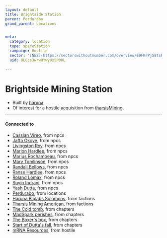 ```yaml
---
layout: default
title: Brightside Station
parent: Perdurabo
grand_parent: Locations


meta:
  category: location
  type: spaceStation
  campaign: Hostile
  sector: '[NEZ](https://sectorswithoutnumber.com/overview/E9FKrPjS8tsRmoryYMpe)'
  uid: 8LCcs3wrwRYwyUx5P0OL

---
```


# Brightside Mining Station

- Built by [haruna](../factions/haruna.md)
- Of interest for a hostile acquisition from [tharsisMining](../factions/tharsisMining.md).

---
#### Connected to

<!-- QueryToSerialize: LIST without ID "["+ title + "](https://terra-campaigns.github.io/"+ regexreplace(file.path, ".md", "") + ")" + ", from " + regexreplace(file.folder, "hostile/", "") FROM ([[]]) OR outgoing([[]]) WHERE file.name != this.file.name SORT file.folder DESC -->
<!-- SerializedQuery: LIST without ID "["+ title + "](https://terra-campaigns.github.io/"+ regexreplace(file.path, ".md", "") + ")" + ", from " + regexreplace(file.folder, "hostile/", "") FROM ([[]]) OR outgoing([[]]) WHERE file.name != this.file.name SORT file.folder DESC -->
- [Cassian Vireo](https://terra-campaigns.github.io/hostile/npcs/CassianVireo), from npcs
- [Jaffa Okoye](https://terra-campaigns.github.io/hostile/npcs/JaffaOkoye), from npcs
- [Livingston Roy](https://terra-campaigns.github.io/hostile/npcs/LivingstonRoy), from npcs
- [Marion Hardlee](https://terra-campaigns.github.io/hostile/npcs/MarionHardlee), from npcs
- [Marius Rochambeau](https://terra-campaigns.github.io/hostile/npcs/MariusRochambeau), from npcs
- [Mary Tomlinson](https://terra-campaigns.github.io/hostile/npcs/MaryTomlinson), from npcs
- [Randall Bellows](https://terra-campaigns.github.io/hostile/npcs/RandallBellows), from npcs
- [Ranse Hardlee](https://terra-campaigns.github.io/hostile/npcs/RanseHardlee), from npcs
- [Roland Lomax](https://terra-campaigns.github.io/hostile/npcs/RolandLomax), from npcs
- [Suyin Indrani](https://terra-campaigns.github.io/hostile/npcs/SuyinIndrani), from npcs
- [Yash Dutta](https://terra-campaigns.github.io/hostile/npcs/YashDutta), from npcs
- [Perdurabo](https://terra-campaigns.github.io/hostile/locations/Perdurabo), from locations
- [Haruna Biolabs Solomons](https://terra-campaigns.github.io/hostile/factions/haruna), from factions
- [Tharsis Mining American](https://terra-campaigns.github.io/hostile/factions/tharsisMining), from factions
- [The Cold tomb](https://terra-campaigns.github.io/hostile/chapters/chap002), from chapters
- [MadSpark perishes](https://terra-campaigns.github.io/hostile/chapters/chap004), from chapters
- [The Boxer's box](https://terra-campaigns.github.io/hostile/chapters/chap005), from chapters
- [Start of Dutta's fall](https://terra-campaigns.github.io/hostile/chapters/chap006), from chapters
- [mRNA Resources](https://terra-campaigns.github.io/hostile/mRNA), from hostile
<!-- SerializedQuery END -->
